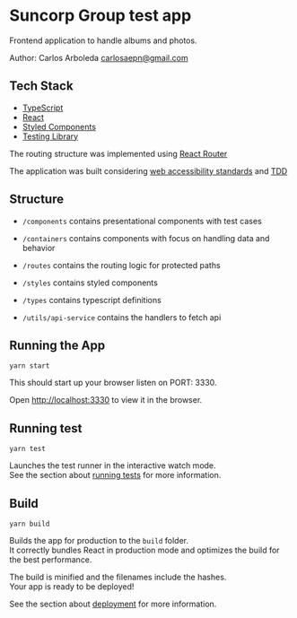# Suncorp Group test app

Frontend application to handle albums and photos.

Author: Carlos Arboleda carlosaepn@gmail.com

## Tech Stack

-   [TypeScript](https://www.typescriptlang.org/)
-   [React](https://reactjs.org/)
-   [Styled Components](https://styled-components.com/)
-   [Testing Library](https://testing-library.com/)

The routing structure was implemented using [React Router](https://reactrouter.com/en/main)

The application was built considering [web accessibility standards](https://www.w3.org/WAI/) and [TDD](https://blog.cleancoder.com/uncle-bob/2014/12/17/TheCyclesOfTDD.html)

## Structure

-   `/components` contains presentational components with test cases

-   `/containers` contains components with focus on handling data and behavior

-   `/routes` contains the routing logic for protected paths

-   `/styles` contains styled components

-   `/types` contains typescript definitions

-   `/utils/api-service` contains the handlers to fetch api

## Running the App

```shell
yarn start
```

This should start up your browser listen on PORT: 3330.

Open [http://localhost:3330](http://localhost:3330) to view it in the browser.

## Running test

```shell
yarn test
```

Launches the test runner in the interactive watch mode.\
See the section about [running tests](https://facebook.github.io/create-react-app/docs/running-tests) for more information.

## Build

```shell
yarn build
```

Builds the app for production to the `build` folder.\
It correctly bundles React in production mode and optimizes the build for the best performance.

The build is minified and the filenames include the hashes.\
Your app is ready to be deployed!

See the section about [deployment](https://facebook.github.io/create-react-app/docs/deployment) for more information.
